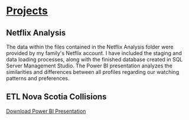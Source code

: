 # <u>Projects</u>

## Netflix Analysis

The data within the files contained in the Netflix Analysis folder were provided by my family's Netflix account. I have included the staging and data loading processes, along with the finished database created in SQL Server Management Studio. The Power BI presentation analyzes the similarities and differences between all profiles regarding our watching patterns and preferences.

## ETL Nova Scotia Collisions

[Download Power BI Presentation](https://github.com/costellobrette/Projects/blob/main/Netflix%20Analysis.pbix)

